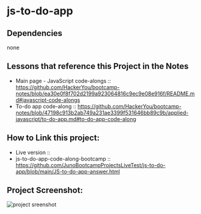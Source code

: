 # js-to-do-app

## Dependencies

none

## Lessons that reference this Project in the Notes

- Main page - JavaScript code-alongs :: https://github.com/HackerYou/bootcamp-notes/blob/ea30e0f8f702d2199a923064816c9ec9e08e916f/README.md#javascript-code-alongs
- To-do app code-along :: https://github.com/HackerYou/bootcamp-notes/blob/47198c913b2ab749a231ae3399f531646bb89c9b/applied-javascript/to-do-app.md#to-do-app-code-along


## How to Link this project:

- Live version :: 
- js-to-do-app-code-along-bootcamp ::  https://github.com/JunoBootcampProjectsLiveTest/js-to-do-app/blob/main/JS-to-do-app-answer.html

## Project Screenshot:
![project sreenshot](https://...)


